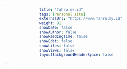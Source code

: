---
                title: "fahru.my.id"
                tags: [Personal site]
                externalUrl: "https://www.fahru.my.id"
                weight: 91
                showDate: false
                showAuthor: false
                showReadingTime: false
                showEdit: false
                showLikes: false
                showViews: false
                layoutBackgroundHeaderSpace: false
                ---
